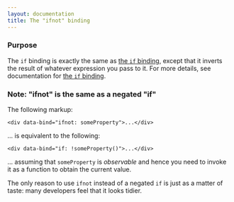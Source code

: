 ```yaml
---
layout: documentation
title: The "ifnot" binding
---
```


### Purpose
The `if` binding is exactly the same as [the `if` binding](if-binding.html), except that it inverts the result of whatever expression you pass to it. For more details, see documentation for [the `if` binding](if-binding.html).

### Note: "ifnot" is the same as a negated "if"

The following markup:

    <div data-bind="ifnot: someProperty">...</div>

... is equivalent to the following:

    <div data-bind="if: !someProperty()">...</div>

... assuming that `someProperty` is *observable* and hence you need to invoke it as a function to obtain the current value.

The only reason to use `ifnot` instead of a negated `if` is just as a matter of taste: many developers feel that it looks tidier.